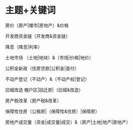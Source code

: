 # 主题+关键词

房价（房产|楼市|房地产）&价格

开发商资金链（开发商&资金链）

降息（降息|利率）

土地市场 （土地|地块）&（市场|价格|地价）

公积金新政（住房贷款|公积金|首付）

不动产登记（不动产）&（不动产权|登记）

旧城改造 棚户区|回迁房|（旧城&改造）

房产税改革（房产税&改革）

保障性住房（公租房|（保障性&住房）|保障房）

房地产成交量（资金|成交量|成交）&（房产|土地|地产|房地产）
